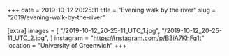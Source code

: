 +++
date = 2019-10-12 20:25:11
title = "Evening walk by the river"
slug = "2019/evening-walk-by-the-river"

[extra]
images = [
    "/2019-10-12_20-25-11_UTC_1.jpg",
    "/2019-10-12_20-25-11_UTC_2.jpg",
]
instagram = "https://instagram.com/p/B3iA7KhFq1t"
location = "University of Greenwich"
+++

